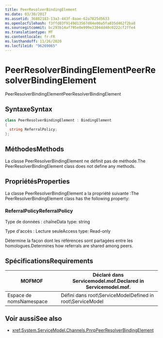 ```yaml
---
title: PeerResolverBindingElement
ms.date: 03/30/2017
ms.assetid: 36882183-13a3-443f-8aae-62a7825d5633
ms.openlocfilehash: f3ffd03f9149d13567d84e00a5fa035d462f2ba8
ms.sourcegitcommit: bc293b14af795e0e999e3304dd40c0222cf2ffe4
ms.translationtype: MT
ms.contentlocale: fr-FR
ms.lasthandoff: 11/26/2020
ms.locfileid: "96269065"
---
```

# <a name="peerresolverbindingelement"></a><span data-ttu-id="b4f46-102">PeerResolverBindingElement</span><span class="sxs-lookup"><span data-stu-id="b4f46-102">PeerResolverBindingElement</span></span>

<span data-ttu-id="b4f46-103">PeerResolverBindingElement</span><span class="sxs-lookup"><span data-stu-id="b4f46-103">PeerResolverBindingElement</span></span>  
  
## <a name="syntax"></a><span data-ttu-id="b4f46-104">Syntaxe</span><span class="sxs-lookup"><span data-stu-id="b4f46-104">Syntax</span></span>  
  
```csharp
class PeerResolverBindingElement : BindingElement  
{  
  string ReferralPolicy;  
};  
```  
  
## <a name="methods"></a><span data-ttu-id="b4f46-105">Méthodes</span><span class="sxs-lookup"><span data-stu-id="b4f46-105">Methods</span></span>  

 <span data-ttu-id="b4f46-106">La classe PeerResolverBindingElement ne définit pas de méthode.</span><span class="sxs-lookup"><span data-stu-id="b4f46-106">The PeerResolverBindingElement class does not define any methods.</span></span>  
  
## <a name="properties"></a><span data-ttu-id="b4f46-107">Propriétés</span><span class="sxs-lookup"><span data-stu-id="b4f46-107">Properties</span></span>  

 <span data-ttu-id="b4f46-108">La classe PeerResolverBindingElement a la propriété suivante :</span><span class="sxs-lookup"><span data-stu-id="b4f46-108">The PeerResolverBindingElement class has the following property:</span></span>  
  
### <a name="referralpolicy"></a><span data-ttu-id="b4f46-109">ReferralPolicy</span><span class="sxs-lookup"><span data-stu-id="b4f46-109">ReferralPolicy</span></span>  

 <span data-ttu-id="b4f46-110">Type de données : chaîne</span><span class="sxs-lookup"><span data-stu-id="b4f46-110">Data type: string</span></span>  
  
 <span data-ttu-id="b4f46-111">Type d'accès : Lecture seule</span><span class="sxs-lookup"><span data-stu-id="b4f46-111">Access type: Read-only</span></span>  
  
 <span data-ttu-id="b4f46-112">Détermine la façon dont les références sont partagées entre les homologues.</span><span class="sxs-lookup"><span data-stu-id="b4f46-112">Determines how referrals are shared among peers.</span></span>  
  
## <a name="requirements"></a><span data-ttu-id="b4f46-113">Spécifications</span><span class="sxs-lookup"><span data-stu-id="b4f46-113">Requirements</span></span>  
  
|<span data-ttu-id="b4f46-114">MOF</span><span class="sxs-lookup"><span data-stu-id="b4f46-114">MOF</span></span>|<span data-ttu-id="b4f46-115">Déclaré dans Servicemodel.mof.</span><span class="sxs-lookup"><span data-stu-id="b4f46-115">Declared in Servicemodel.mof.</span></span>|  
|---------|-----------------------------------|  
|<span data-ttu-id="b4f46-116">Espace de noms</span><span class="sxs-lookup"><span data-stu-id="b4f46-116">Namespace</span></span>|<span data-ttu-id="b4f46-117">Défini dans root\ServiceModel</span><span class="sxs-lookup"><span data-stu-id="b4f46-117">Defined in root\ServiceModel</span></span>|  
  
## <a name="see-also"></a><span data-ttu-id="b4f46-118">Voir aussi</span><span class="sxs-lookup"><span data-stu-id="b4f46-118">See also</span></span>

- <xref:System.ServiceModel.Channels.PnrpPeerResolverBindingElement>

